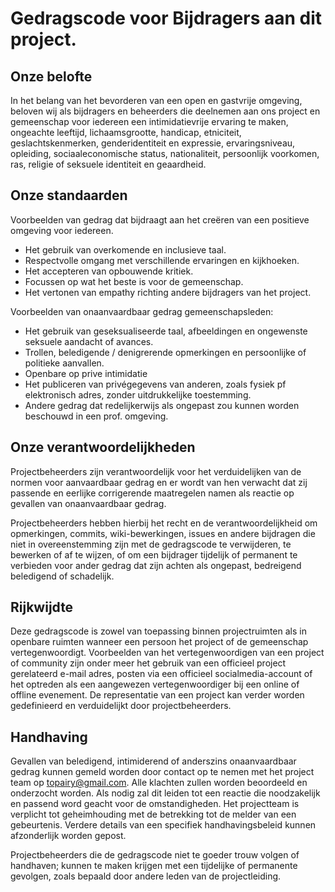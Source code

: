 # Gedragscode voor Bijdragers aan dit project. 

## Onze belofte

In het belang van het bevorderen van een open en gastvrije omgeving, 
beloven wij als bijdragers en beheerders die deelnemen aan ons project en 
gemeenschap voor iedereen een intimidatievrije ervaring te maken, 
ongeachte leeftijd, lichaamsgrootte, handicap, etniciteit, 
geslachtskenmerken, genderidentiteit en expressie, ervaringsniveau, opleiding, 
sociaaleconomische status, nationaliteit, persoonlijk voorkomen, ras, religie
of seksuele identiteit en geaardheid.

## Onze standaarden 

Voorbeelden van gedrag dat bijdraagt aan het creëren van een positieve omgeving voor iedereen.

- Het gebruik van overkomende en inclusieve taal. 
- Respectvolle omgang met verschillende ervaringen en kijkhoeken.
- Het accepteren van opbouwende kritiek.
- Focussen op wat het beste is voor de gemeenschap. 
- Het vertonen van empathy richting andere bijdragers van het project. 

Voorbeelden van onaanvaardbaar gedrag gemeenschapsleden:


- Het gebruik van geseksualiseerde taal, afbeeldingen en ongewenste seksuele aandacht of avances.
- Trollen, beledigende / denigrerende opmerkingen en persoonlijke of politieke aanvallen.
- Openbare op prive intimidatie
- Het publiceren van privégegevens van anderen, zoals fysiek pf elektronisch adres, zonder uitdrukkelijke toestemming. 
- Andere gedrag dat redelijkerwijs als ongepast zou kunnen worden beschouwd in een prof. omgeving. 

## Onze verantwoordelijkheden 

Projectbeheerders zijn verantwoordelijk voor het verduidelijken van de normen
voor aanvaardbaar gedrag en er wordt van hen verwacht dat zij passende en eerlijke 
corrigerende maatregelen namen als reactie op gevallen van onaanvaardbaar gedrag. 

Projectbeheerders hebben hierbij het recht en de verantwoordelijkheid om opmerkingen,
commits, wiki-bewerkingen, issues en andere bijdragen die niet in overeenstemming 
zijn met de gedragscode te verwijderen, te bewerken of af te wijzen, of om een bijdrager 
tijdelijk of permanent te verbieden voor ander gedrag dat zijn achten als ongepast,
bedreigend beledigend of schadelijk. 

## Rijkwijdte 

Deze gedragscode is zowel van toepassing binnen projectruimten als in openbare ruimten
wanneer een persoon het project of de gemeenschap vertegenwoordigt. Voorbeelden 
van het vertegenwoordigen van een project of community zijn onder meer het gebruik 
van een officieel project gerelateerd e-mail adres, posten via een officieel socialmedia-account of het optreden als een aangewezen vertegenwoordiger bij een online of offline evenement.
De representatie van een project kan verder worden gedefinieerd en verduidelijkt door projectbeheerders.

## Handhaving 

Gevallen van beledigend, intimiderend of anderszins onaanvaardbaar gedrag kunnen gemeld worden door contact 
op te nemen met het project team op [topairy@gmail.com](mailto:topairy@gmail.com).
Alle klachten zullen worden beoordeeld en onderzocht worden. Als nodig zal dit leiden tot een reactie die 
noodzakelijk en passend word geacht voor de omstandigheden. Het projectteam is verplicht 
tot geheimhouding met de betrekking tot de melder van een gebeurtenis. Verdere details van een 
specifiek handhavingsbeleid kunnen afzonderlijk worden gepost. 

Projectbeheerders die de gedragscode niet te goeder trouw volgen of handhaven; kunnen te maken krijgen 
met een tijdelijke of permanente gevolgen, zoals bepaald door andere leden van de projectleiding.



